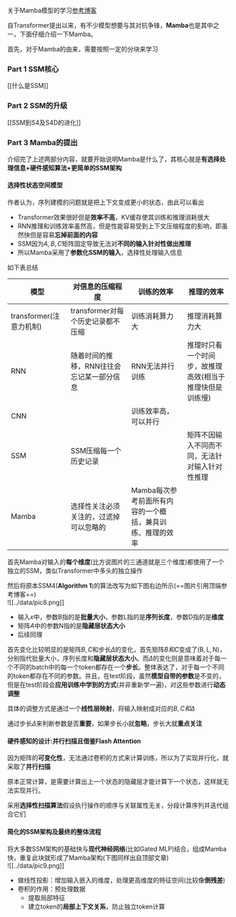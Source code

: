 关于Mamba模型的学习[参考博客](https://blog.csdn.net/v_JULY_v/article/details/134923301)

自Transformer提出以来，有不少模型想要与其对抗争锋，**Mamba**也是其中之一，下面仔细介绍一下Mamba。

首先，对于Mamba的由来，需要按照一定的分块来学习

### Part 1 SSM核心
[[什么是SSM]]

### Part 2 SSM的升级
[[SSM到S4及S4D的进化]]

### Part 3 Mamba的提出
介绍完了上述两部分内容，就要开始说明Mamba是什么了，其核心就是**有选择处理信息+硬件感知算法+更简单的SSM架构**

#### 选择性状态空间模型
作者认为，序列建模的问题就是把上下文变成更小的状态，由此可以看出
* Transformer效果很好但是**效率不高**，KV缓存使其训练和推理消耗很大
* RNN推理和训练效率虽然高，但是性能容易受到上下文压缩程度的影响，即虽然快但是容易**忘掉前面的内容**
* SSM因为$A,B,C$矩阵固定导致无法对**不同的输入针对性做出推理**
* 所以Mamba采用了**参数化SSM的输入**，选择性处理输入信息

如下表总结

| 模型                 | 对信息的压缩程度               | 训练的效率                           | 推理的效率                         |
| ------------------ | ---------------------- | ------------------------------- | ----------------------------- |
| transformer(注意力机制) | transformer对每个历史记录都不压缩 | 训练消耗算力大                         | 推理消耗算力大                       |
| RNN                | 随着时间的推移，RNN往往会忘记某一部分信息 | RNN无法并行训练                       | 推理时只看一个时间步，故推理高效(相当于推理快但是训练慢) |
| CNN                |                        | 训练效率高，可以并行                      |                               |
| SSM                | SSM压缩每一个历史记录           |                                 | 矩阵不因输入不同而不同，无法针对输入针对性推理       |
| Mamba              | 选择性关注必须关注的，过滤掉可以忽略的    | Mamba每次参考前面所有内容的一个概括，兼具训练、推理的效率 |                               |

首先Mamba对输入的**每个维度**(比方说图片的三通道就是三个维度)都使用了一个独立的SSM，类似Transformer中多头的独立操作

然后将原本SSM4(**Algorithm 1**)的算法改写为如下图右边所示(==图片引用顶端参考博客==)<br>
![[../data/pic8.png]]
* 输入$x$中，参数$\text{B}$指的是**批量大小**，参数$\text{L}$指的是**序列长度**，参数$\text{D}$指的是**维度**
* 矩阵$A$中的参数$\text{N}$指的是**隐藏层状态大小**
* 后续同理

首先变化比较明显的是矩阵$B,C$和步长$\Delta$的变化，首先矩阵$B和C$变成了$(\text{B},\text{L},\text{N})$，分别指代批量大小，序列长度和**隐藏层状态大小**。而$\Delta$的变化则是意味着对于每一个不同的batch中的每一个token都存在一个**步长**。整体表达了，对于每一个不同的token都存在不同的参数。并且，在test阶段，虽然**模型自带的参数**是不变的，但是在test阶段会**应用训练中学到的方式**(并非重新学一遍)，对这些参数进行**动态调整**

具体的调整方式是通过一个**线性层映射**，将输入映射成对应的$B,C和\Delta$

通过步长$\Delta$来判断参数是否**重要**，如果步长小就**忽略**，步长大就**重点关注**

#### 硬件感知的设计:并行扫描且借鉴Flash Attention
因为矩阵的**可变化性**，无法通过卷积的方式来计算训练，所以为了实现并行化，就采取了**并行扫描**

原本正常计算，是需要计算出上一个状态的隐藏层才能计算下一个状态，这样就无法实现并行。

采用**选择性扫描算法**假设执行操作的顺序与关联属性无关，分段计算序列并迭代组合它们

#### 简化的SSM架构及最终的整体流程
将大多数SSM架构的基础快与**现代神经网络**(比如Gated MLP)结合，组成Mamba快，重复此块就形成了Mamba架构(下图同样出自顶部文章)<br>
![[../data/pic9.png]]

* 做线性投影：增加输入嵌入的维度，处理更高维度的特征空间(比较像**倒残差**)
* 卷积的作用：预处理数据
	* 提取局部特征
	* 建立token的**局部上下文关系**，防止独立token计算
